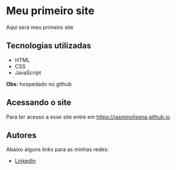 # Meu primeiro site
Aqui será meu primeiro site

## Tecnologias utilizadas
- HTML
- CSS
- JavaScript

**Obs:** hospedado no github

## Acessando o site
Para ter acesso a esse site entre em <https://iasminolisena.github.io>

## Autores
Abaixo alguns links para as minhas redes:
- [LinkedIn](https://www.linkedin.com/in/iasmin-oliveira-e-sena-945882200/)
